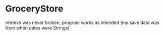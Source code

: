 # GroceryStore
  retrieve was never broken, program works as intended (my save data was from when dates were Strings)
